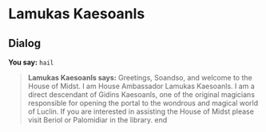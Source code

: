 # Lamukas Kaesoanls


## Dialog

**You say:** `hail`



>**Lamukas Kaesoanls says:** Greetings, Soandso, and welcome to the House of Midst. I am House Ambassador Lamukas Kaesoanls. I am a direct descendant of Gidins Kaesoanls, one of the original magicians responsible for opening the portal to the wondrous and magical world of Luclin. If you are interested in assisting the House of Midst please visit Beriol or Palomidiar in the library.
end
